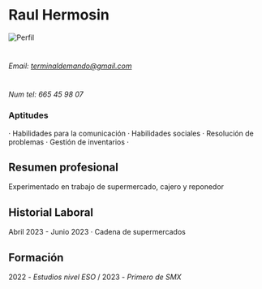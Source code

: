 # Raul Hermosin
![Perfil](https://i.pinimg.com/736x/74/f7/7c/74f77c0410f3aa6be79bda7976e0ed8e.jpg)
# 
*Email: terminaldemando@gmail.com*
# 
*Num tel: 665 45 98 07*
### Aptitudes
· Habilidades para la comunicación 
· Habilidades sociales
· Resolución de problemas
· Gestión de inventarios ·
## Resumen profesional
Experimentado en trabajo de supermercado, cajero y reponedor
## Historial Laboral
Abril 2023 - Junio 2023
· Cadena de supermercados
## Formación
2022 -
*Estudios nivel ESO* /
 2023 -
 *Primero de SMX* 

